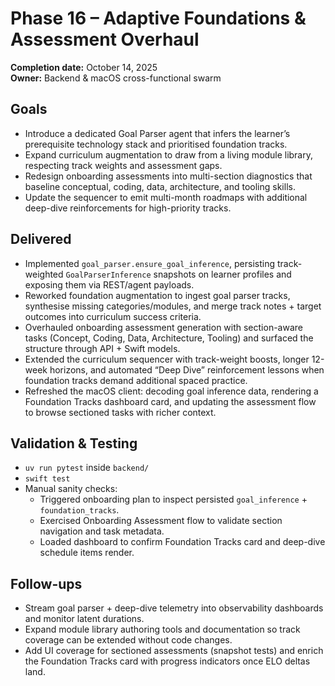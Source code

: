 # Phase 16 – Adaptive Foundations & Assessment Overhaul

**Completion date:** October 14, 2025  
**Owner:** Backend & macOS cross-functional swarm

## Goals
- Introduce a dedicated Goal Parser agent that infers the learner’s prerequisite technology stack and prioritised foundation tracks.
- Expand curriculum augmentation to draw from a living module library, respecting track weights and assessment gaps.
- Redesign onboarding assessments into multi-section diagnostics that baseline conceptual, coding, data, architecture, and tooling skills.
- Update the sequencer to emit multi-month roadmaps with additional deep-dive reinforcements for high-priority tracks.

## Delivered
- Implemented `goal_parser.ensure_goal_inference`, persisting track-weighted `GoalParserInference` snapshots on learner profiles and exposing them via REST/agent payloads.
- Reworked foundation augmentation to ingest goal parser tracks, synthesise missing categories/modules, and merge track notes + target outcomes into curriculum success criteria.
- Overhauled onboarding assessment generation with section-aware tasks (Concept, Coding, Data, Architecture, Tooling) and surfaced the structure through API + Swift models.
- Extended the curriculum sequencer with track-weight boosts, longer 12-week horizons, and automated “Deep Dive” reinforcement lessons when foundation tracks demand additional spaced practice.
- Refreshed the macOS client: decoding goal inference data, rendering a Foundation Tracks dashboard card, and updating the assessment flow to browse sectioned tasks with richer context.

## Validation & Testing
- `uv run pytest` inside `backend/`
- `swift test`
- Manual sanity checks:
  - Triggered onboarding plan to inspect persisted `goal_inference` + `foundation_tracks`.
  - Exercised Onboarding Assessment flow to validate section navigation and task metadata.
  - Loaded dashboard to confirm Foundation Tracks card and deep-dive schedule items render.

## Follow-ups
- Stream goal parser + deep-dive telemetry into observability dashboards and monitor latent durations.
- Expand module library authoring tools and documentation so track coverage can be extended without code changes.
- Add UI coverage for sectioned assessments (snapshot tests) and enrich the Foundation Tracks card with progress indicators once ELO deltas land.
